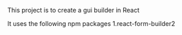 This project is to create a gui builder in React

It uses the following npm packages 
    1.react-form-builder2

